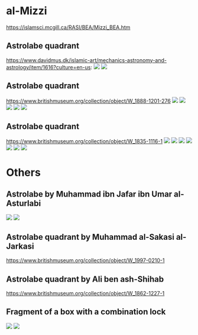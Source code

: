# al-Mizzi
https://islamsci.mcgill.ca/RASI/BEA/Mizzi_BEA.htm

## Astrolabe quadrant
https://www.davidmus.dk/islamic-art/mechanics-astronomy-and-astrology/item/1616?culture=en-us:
![](Copyright_016_1988recto_davidssamling_photopernilleklemp.jpg)
![](Copyright_016_1988verso_davidssamling_photopernilleklemp.jpg)

## Astrolabe quadrant
https://www.britishmuseum.org/collection/object/W_1888-1201-276
![](31246001.jpg)
![](31247001.jpg)
![](508293001.jpg)
![](508297001.jpg)
![](1148144001.jpg)

## Astrolabe quadrant
https://www.britishmuseum.org/collection/object/W_1835-1116-1
![](1137975001.jpg)
![](1137985001.jpg)
![](1137969001.jpg)
![](1137972001.jpg)
![](1137981001.jpg)
![](1137989001.jpg)
![](1137992001.jpg)

# Others

## Astrolabe by Muhammad ibn Jafar ibn Umar al-Asturlabi
![](16.17-D25-1986-forside-Astrolab.jpg)
![](16.17-D25-1986-bagside-Astrolab.jpg)

## Astrolabe quadrant by Muhammad al-Sakasi al-Jarkasi
https://www.britishmuseum.org/collection/object/W_1997-0210-1

## Astrolabe quadrant by Ali ben ash-Shihab
https://www.britishmuseum.org/collection/object/W_1862-1227-1

## Fragment of a box with a combination lock
![](10_9-1-1984-Kombinationslaas.jpg)
![](10_9-1-1984-Kombinationslaas-f.jpg)


